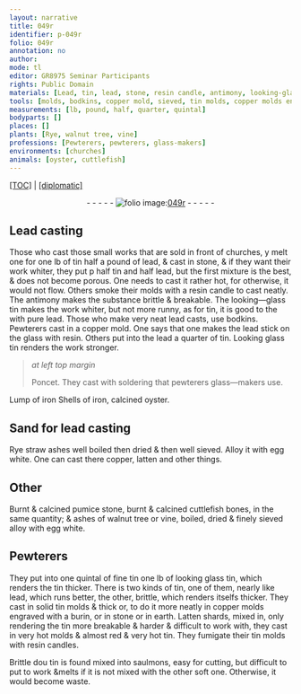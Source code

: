 ```yaml
---
layout: narrative
title: 049r
identifier: p-049r
folio: 049r
annotation: no
author:
mode: tl
editor: GR8975 Seminar Participants
rights: Public Domain
materials: [Lead, tin, lead, stone, resin candle, antimony, looking-glass tin, pure lead, copper, glass, resin, Looking glass tin, soldering, iron, Shells of iron, calcined oyster, Rye straw ashes, egg white, latten, Burnt & calcined pumice stone, burnt & calcined cuttlefish bones, ashes of walnut tree, vine, fine tin, looking glass tin, earth, Latten, resin candles, Brittle dou tin]
tools: [molds, bodkins, copper mold, sieved, tin molds, copper molds engraved with a burin, or in stone or in earth, burin]
measurements: [lb, pound, half, quarter, quintal]
bodyparts: []
places: []
plants: [Rye, walnut tree, vine]
professions: [Pewterers, pewterers, glass-makers]
environments: [churches]
animals: [oyster, cuttlefish]
---
```


<p><a href="{{ site.baseurl }}/translation/">[TOC]</a> | <a href="{{ site.baseurl }}/texts/p-049r_tc/">[diplomatic]</a></p><div class="folio" align="center">- - - - - <a href="http://gallica.bnf.fr/ark:/12148/btv1b10500001g/f103.image" target="_blank"><img src="https://cu-mkp.github.io/2017-workshop-edition/assets/photo-icon.png" alt="folio image: " style="display:inline-block; margin-bottom:-3px;"/>049r</a> - - - - - </div>  
  

## <span class="m">Lead</span> casting

 
Those who cast those small works that are sold in front of <span class="env">churches</span>, <span class="del">y</span> melt <span class="del">one</span> for one <span class="ms">lb</span> of <span class="m">tin</span> half a <span class="ms">pound</span> of <span class="m">lead</span>, & cast in <span class="m">stone</span>, & if they want their work whiter, they put <span class="del">p</span> <span class="ms">half</span> <span class="m">tin</span> and <span class="ms">half</span> <span class="m">lead</span>, but the first mixture is the best, & does not become porous. One needs to cast it rather hot, for otherwise, it would not flow. Others smoke their <span class="tl">molds</span> with a <span class="m">resin candle</span> to cast neatly. The <span class="m">antimony</span> makes the substance brittle & breakable. The <span class="m">looking—glass tin</span> makes the work whiter, but not more runny, as for <span class="m">tin</span>, it is good <span class="del">to the</span> with <span class="m">pure lead</span>. Those who make very neat <span class="m">lead</span> casts, use <span class="tl">bodkins</span>. <span class="pro">Pewterers</span> cast in a <span class="tl"><span class="m">copper</span> mold</span>. One says that one makes the <span class="m">lead</span> stick on the <span class="m">glass</span> with <span class="m">resin</span>. Others put into the <span class="m">lead</span> a <span class="ms">quarter</span> of <span class="m">tin</span>. <span class="m">Looking glass tin </span> renders the work stronger.
 
> *at left top margin*
> 
> 
>   <span class="pn">Poncet</span>. They cast with <span class="m">soldering</span> that <span class="del"><span class="pro">pewterers</span></span> <span class="add"><span class="pro">glass—makers</span></span> use. 
 
 Lump of <span class="m">iron</span> <span class="m">Shells of iron</span>, <span class="m">calcined <span class="al">oyster</span></span>. 
 
 
  

## Sand for <span class="m">lead</span> casting

 
<span class="m"><span class="pa">Rye</span> straw ashes</span> well boiled then dried & then well <span class="tl">sieved</span>. Alloy it with <span class="m">egg white</span>. One can cast there <span class="m">copper</span>, <span class="m">latten</span> and other things.
 
 
  

## Other

 
<span class="m">Burnt & calcined pumice stone</span>, <span class="m">burnt & calcined <span class="al">cuttlefish</span> bones</span>, in the same quantity; & <span class="m">ashes of <span class="pa">walnut tree</span></span> or <span class="m"><span class="pa">vine</span></span>, boiled, dried & finely <span class="tl">sieved</span> alloy with <span class="m">egg white</span>.
 
 
  

## <span class="pro">Pewterers</span>

 
They put into one <span class="ms">quintal</span> of <span class="m">fine tin</span> one <span class="ms">lb</span> of <span class="m">looking glass tin</span>, which renders the <span class="m">tin</span> thicker. There is two kinds of <span class="m">tin</span>, one of them, nearly like <span class="m">lead</span>, which runs better, the other, brittle, which renders itselfs thicker. They cast in solid <span class="tl"><span class="m">tin</span> molds</span> & thick or, to do it more neatly in <span class="tl"><span class="m">copper</span> molds engraved with a <span class="tl">burin</span>, or in <span class="m">stone</span> or in <span class="m">earth</span></span>. <span class="m">Latten</span> shards, mixed in, only rendering the <span class="m">tin</span> more breakable & harder & difficult to work with, they cast <span class="add">in</span> very hot <span class="tl">molds</span> <span class="del">& almost red</span> & very hot <span class="m">tin</span>. They fumigate their <span class="tl"><span class="m">tin</span> molds</span> with <span class="m">resin candles</span>.
 
<span class="m">Brittle <span class="del">dou</span> tin</span> is found mixed into saulmons, easy for cutting, but difficult to put to work &melts if it is not mixed with the other soft one. Otherwise, it would become waste.
 
